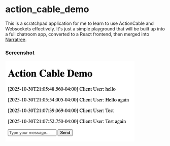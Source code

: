 # action_cable_demo

This is a scratchpad application for me to learn to use ActionCable and Websockets effectively. It's just a simple playground that will be built up into a full chatroom app, converted to a React frontend, then merged into [Narratree](https://github.com/atshaw1994/Narratree).

### Screenshot

![Screenshot](Screenshot.png)
